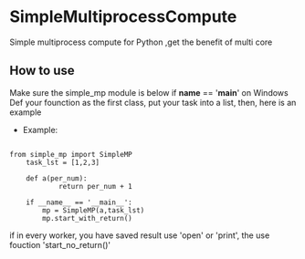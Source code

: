 # SimpleMultiprocessCompute
Simple multiprocess compute for Python ,get the benefit of multi core

## How to use
Make sure the simple_mp module is below if __name__ == '__main__' on Windows
Def your founction as the first class, put your task into a list, then, here is an example

- Example:
<pre><code>
from simple_mp import SimpleMP
	task_lst = [1,2,3]
	
	def a(per_num):
      		return per_num + 1

	if __name__ == '__main__':
		mp = SimpleMP(a,task_lst)
		mp.start_with_return()
</code></pre>
      
if in every worker, you have saved result use 'open' or 'print', the use fouction 'start_no_return()'

